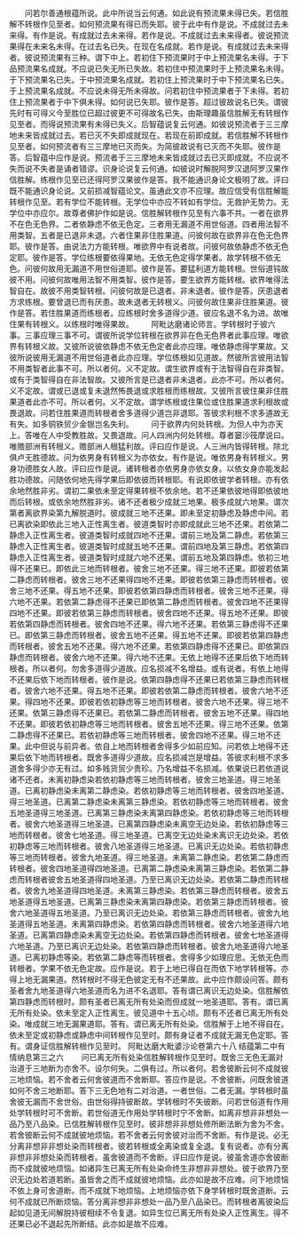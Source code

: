 <!-- { "loadSidebar": true } -->
　　问若尔善通根蕴所说。此中所说当云何通。如此说有预流果未得已失。若信胜解不转根作见至者。如何预流果有得已而失耶。彼于此中有作是说。不成就过去未来得。有作是说。有成就过去未来得。若作是说。不成就过去未来得者。彼说预流果得在未来名未得。在过去名已失。在现在名成就。若作是说。有成就过去未来得者。彼说预流果有三种。谓下中上。若初住下预流果时于中上预流果名未得。于下品预流果名成就。不应说已失无所已失故。若初住中预流果时于上预流果名未得。于下预流果名已失。于中预流果名成就。若初住上预流果时于中下预流果名已失。于上预流果名成就。不应说未得无所未得故。问若初住中预流果者于下未得。若初住上预流果者于中下俱未得。如何说已失耶。彼作是答。超过彼故说名已失。谓彼先时有可得义今至胜位已超过彼更不可得故名已失。由斯理趣虽信胜解无有转根作见至者。而得说预流果有未得已失义。后智蕴说复云何通。如彼说预流者于三三摩地未来皆成就过去。若已灭不失即成就现在。若现在前即成就。若信胜解不转根作见至者。如何预流者有三三摩地已灭而失。为简彼故说有已灭而不失耶。彼作是答。后智蕴中应作是说。预流者于三三摩地未来皆成就过去已灭即成就。不应说不失而说不失者是诵者错谬。识身论说复云何通。如彼说时解脱阿罗汉退阿罗汉果作信胜解。练根作见至已还得阿罗汉果彼作是答。我不能通识身论文极明了故。评曰既不能通识身论说。又前损减智蕴论文。虽通此文亦不应理。故应信受有信胜解能转根作见至。若有学位不能转根。无学位中亦应不转如有学位。无救护无势力。无学位中亦应尔。故尊者佛护作如是说。信胜解转根作见至有六事不共。一者在欲界不在色无色界。二者依静虑不依无色定。三者用无漏道不用世俗道。四者用法智不用类智。五者是已退非未退。六者住果非住胜果道。问彼何故在欲界非在色无色界耶。彼作是答。由说法力方能转根。唯欲界中有说者故。问彼何故依静虑不依无色定耶。彼作是答。学位练根要依得果地。无依无色定得学果者。故学转根不依无色。问彼何故用无漏道不用世俗道耶。彼作是答。要猛利道方能转根。世俗道钝故彼不用。问彼何故唯用法智不用类智。彼作是答。要生欲界方能转根。欲界唯得法智自在。故彼不用类智转根。问彼何故是已退者。非未退者。彼作是答。厌患退者方求练根。要曾退已而有厌患。故未退者无转根义。问彼何故住果非住胜果道。彼作是答。若住胜果道而练根者。应练根时舍多道得少道。彼应名退不名为进。故唯住果有转根义。以练根时唯得果故。
　　阿毗达磨诸论师言。学转根时于彼六事。三事应理三事不可。谓彼所说学位转根在欲界非在色无色界者此事应理。唯欲界有转根义故。又彼所说彼依静虑不依无色定者此亦应理。唯依静虑得学果故。又彼所说彼用无漏道不用世俗道者此亦应理。学位练根如见道故。然彼所言彼用法智不用类智者此事不可。所以者何。义不定故。谓生欲界或有于法智得自在非类智。或有于类智得自在非法智故。又彼所言是已退者非未退者。此亦不可。所以者何。义不定故。谓或已退或复未退然怖畏退或求胜根而练根故。又彼所言彼住果非住胜果道者此亦不可。所以者何。义不定故。谓学练根或住果位或住胜果道求利根故或畏退故。问若住胜果道而转根者舍多道得少道岂非退耶。答彼求利根不求多道故无有失。如多铜铁贸少金银岂名失利。
　　问于欲界内何处转根。为但人中为亦天上。答唯在人中受教胜故。又畏退故。问人四洲内何处转根。尊者窭沙筏摩说曰。唯赡部洲有转根义。赡部洲人根猛利故。评曰应作是说。人三洲内皆得转根。除北俱卢无胜德故。问为依男身有转根义为亦依女。有作是说。唯依男身有转根义。男身功德胜女人故。评曰应作是说。诸转根者亦依男身亦依女身。以依女身亦能发起胜功德故。问随依何地先得学果后即依彼而转根耶。有说即依彼学者转根。亦有依余地然胜非劣。谓初二果依未至定得果转根不依余地。若不还果依彼地得即依彼地而后转根。或依余地然胜非劣。诸不还者极少成就三地果。极多成就六地果。谓次第者离欲界染第九解脱道时。彼成就三地不还果。即未至定初静虑及静虑中间。若已离欲染即依此三地入正性离生者。彼道类智时亦即成就此三地不还果。若依第二静虑入正性离生者。彼道类智时成就四地不还果。谓前三地及第二静虑。若依第三静虑入正性离生者。彼道类智时成就五地不还果。谓前四地及第三静虑。若依第四静虑入正性离生者。彼道类智时成就六地不还果。谓前五地及第四静虑。依初三地得不还果已。即依此三地而转根者。彼舍三地不还果。得三地不还果。即彼若依第二静虑而转根者。彼舍三地不还果得四地不还果。即彼若依第三静虑而转根者。彼舍三地不还果。得五地不还果。即彼若依第四静虑而转根者。彼舍三地不还果。得六地不还果。若依第二静虑得不还果已即依第二静虑而转根者。彼舍四地不还果得四地不还果。即彼若依第三静虑而转根者。彼舍四地不还果。得五地不还果。即彼若依第四静虑而转根者。彼舍四地不还果。得六地不还果。若依第三静虑得不还果已。即依第三静虑而转根者。彼舍五地不还果。得五地不还果。即彼若依第四静虑而转根者。彼舍五地不还果。得六地不还果。若依第四静虑得不还果已。即依第四静虑而转根者。彼舍六地不还果。得六地不还果。无依上地得不还果后依下地而转根者。所以者何。勿舍多道得少道故。应名损减不名增益。或有说者。有依上地得不还果后依下地而转根者。彼作是说。依第四静虑得不还果已若依第三静虑而转根者。彼舍六地不还果。得五地不还果。即彼若依第二静虑而转根者。彼舍六地不还果。得四地不还果。即彼若依初静虑等三地而转根者。彼舍六地不还果。得三地不还果。依第三静虑得不还果已。若依第二静虑而转根者。彼舍五地不还果。得四地不还果。即彼若依初静虑等三地而转根者。彼舍五地不还果。得三地不还果。依第二静虑得不还果已。若依初静虑等三地而转根者。彼舍四地不还果。得三地不还果。此中但说与前异者。依自上地而转根者舍得多少如前应知。问若依上地得不还果后依下地而转根者。既舍多道得少道故。应名损减岂是增益。答彼求利根不求多道舍多得少亦无有过。如多贱货贸少贵珍。乃名增益不名损减。依果说已若依道说诸不还者。未离初静虑染若依初静虑等三地而转根者。彼舍三地圣道。得三地圣道。已离初静虑染未离第二静虑染。若依初静虑等三地而转根者。彼舍四地圣道。得三地圣道。已离第二静虑染未离第三静虑染。若依初静虑等三地而转根者。彼舍五地圣道得三地圣道。已离第三静虑染未离第四静虑染。若依初静虑等三地而转根者。彼舍六地圣道得三地圣道。已离第四静虑染未离空无边处染。若依初静虑等三地而转根者。彼舍七地圣道。得三地圣道。已离空无边处染未离识无边处染。若依初静虑等三地而转根者。彼舍八地圣道得三地圣道。已离识无边处染。若依初静虑等三地而转根者。彼舍九地圣道。得三地圣道。未离第二静虑染。若依第二静虑而转根者。彼舍四地圣道得四地圣道。已离第二静虑染未离第三静虑染。若依第二静虑而转根者彼舍五地圣道得四地圣道。乃至已离识无边处染。若依第二静虑而转根者。彼舍九地圣道得四地圣道。未离第三静虑染。若依第三静虑而转根者。彼舍五地圣道得五地圣道。已离第三静虑染未离第四静虑染。若依第三静虑而转根者。彼舍六地圣道得五地圣道。乃至已离识无边处染。若依第三静虑而转根者。彼舍九地圣道得五地圣道。未离第四静虑染。若依第四静虑而转根者。彼舍六地圣道得六地圣道。已离第四静虑染未离空无边处染。若依第四静虑而转根者。彼舍七地圣道得六地圣道。乃至已离识无边处染。若依第四静虑而转根者。彼舍九地圣道得六地圣道。已离初静虑等染。若依第二静虑等而转根者。舍得多少如理应思。无依无色而转根者。学果不依无色定故。应作是说。若于上地已得自在而依下地学转根等。亦得上地无漏果道。然转根时不得无色彼定无有不还果故。此中应作颇设问答。颇有圣者舍九地圣道得六地圣道而名为进不名退耶。答有谓已离识无边处染。信胜解依第四静虑而转根时。颇有圣者已离无所有处染而但成就一地圣道耶。答有。谓已离无所有处染。依未至定入正性离生。彼见道中十五心顷。颇有不还者已离无所有处染。唯成就三地无漏果道耶。答有。谓已离无所有处染。信胜解于上地不得自在。依未至定或初静虑或静虑中间转根作见至时。颇有身证者不成就无漏无色定耶。答有。谓身证信胜解转根作见至时。
阿毗达磨大毗婆沙论卷第六十八
结蕴第二中有情纳息第三之六
　　问已离无所有处染信胜解转根作见至时。既舍三无色无漏对治道于三地断为亦舍不。设尔何失。二俱有过。所以者何。若舍彼断云何不成就彼三地烦恼。若不舍者云何舍彼道而不舍断耶。答应作是说。不舍彼断。问既舍彼道如何不舍三地断耶。答下三无色地有二对治道。一者世俗。二者无漏。学转根时虽舍彼无漏而不舍世俗。由世俗得持彼断故。学转根时不失彼断。问若世俗道有作用处学转根时可不舍断。若世俗道无作用处学转根时宁不舍断。如离非想非非想处一品乃至八品染。已信胜解转根作见至时。彼非想非非想处修所断法断为舍为不舍。若舍彼断云何不成就彼地烦恼。若不舍者云何舍彼对治而不舍断。有作是说。必无分离非想非非想处染而转根者。彼若转根或全离染或复全退。复有说者。亦有分离非想非非想处染而转根者。虽舍彼道而不舍断。评曰应作是说。彼虽舍道亦舍彼断而不成就彼地烦恼。如诸异生已离无所有处染命终生非想非非想处。彼于欲界乃至识无边处若道若断。虽皆舍之而不成就彼地烦恼。此亦如是故不应难。问下地烦恼不依上身可舍道断。而不成就下地烦恼。上地烦恼亦依下身学转根时既舍道断。云何不成就已所断烦恼。答分离非想非非想处一品乃至八品染已。而转根者离彼染后起如见道无间解脱持彼相续不令复退。如异生位已离无所有处染入正性离生。得不还果已必不退起先所断结。此亦如是故不应难。
